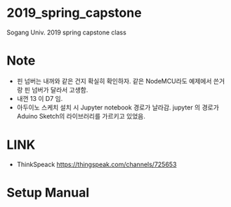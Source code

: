 # 2019_spring_capstone
Sogang Univ. 2019 spring capstone class

# Note
+ 핀 넘버는 내꺼와 같은 건지 확실히 확인하자. 같은 NodeMCU라도 예제에서 쓴거랑 핀 넘버가 달라서 고생함.
+ 내껀  13 이 D7 임. 
+ 아두이노 스케치 설치 시 Jupyter notebook 경로가 날라감. jupyter 의 경로가 Aduino Sketch의 라이브러리를 가르키고 있었음.

# LINK
+ ThinkSpeack https://thingspeak.com/channels/725653

# Setup Manual

